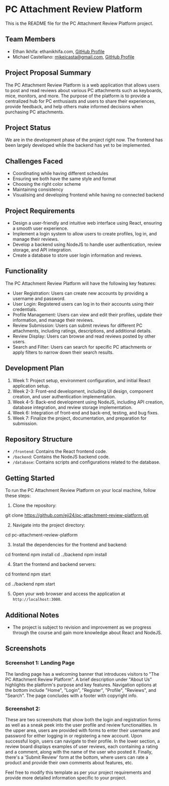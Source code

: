 # PC Attachment Review Platform

This is the README file for the PC Attachment Review Platform project.

## Team Members
- Ethan Ikhifa: ethanikhifa.com, [GitHub Profile](https://github.com/ethanikhifa)
- Michael Castellano: mikejcasta@gmail.com, [GitHub Profile](https://github.com/michaelcastellano)

## Project Proposal Summary
The PC Attachment Review Platform is a web application that allows users to post and read reviews about various PC attachments such as keyboards, mice, monitors, and more. The purpose of the platform is to provide a centralized hub for PC enthusiasts and users to share their experiences, provide feedback, and help others make informed decisions when purchasing PC attachments.

## Project Status
We are in the development phase of the project right now. The frontend has been largely developed while the backend has yet to be implemented. 

## Challenges Faced
- Coordinating while having different schedules
- Ensuring we both have the same style and format
- Choosing the right color scheme
- Maintaining consistency
- Visualising and developing frontend while having no connected backend








## Project Requirements
- Design a user-friendly and intuitive web interface using React, ensuring a smooth user experience.
- Implement a login system to allow users to create profiles, log in, and manage their reviews.
- Develop a backend using NodeJS to handle user authentication, review storage, and API integration.
- Create a database to store user login information and reviews.

## Functionality
The PC Attachment Review Platform will have the following key features:
- User Registration: Users can create new accounts by providing a username and password.
- User Login: Registered users can log in to their accounts using their credentials.
- Profile Management: Users can view and edit their profiles, update their information, and manage their reviews.
- Review Submission: Users can submit reviews for different PC attachments, including ratings, descriptions, and additional details.
- Review Display: Users can browse and read reviews posted by other users.
- Search and Filter: Users can search for specific PC attachments or apply filters to narrow down their search results.

## Development Plan
1. Week 1: Project setup, environment configuration, and initial React application setup.
2. Week 2-3: Front-end development, including UI design, component creation, and user authentication implementation.
3. Week 4-5: Back-end development using NodeJS, including API creation, database integration, and review storage implementation.
4. Week 6: Integration of front-end and back-end, testing, and bug fixes.
5. Week 7: Finalize the project, documentation, and preparation for submission.

## Repository Structure
- `/frontend`: Contains the React frontend code.
- `/backend`: Contains the NodeJS backend code.
- `/database`: Contains scripts and configurations related to the database.

## Getting Started
To run the PC Attachment Review Platform on your local machine, follow these steps:

1. Clone the repository:


git clone https://github.com/eji24/pc-attachment-review-platform.git



2. Navigate into the project directory:

cd pc-attachment-review-platform


3. Install the dependencies for the frontend and backend:

cd frontend
npm install
cd ../backend
npm install


4. Start the frontend and backend servers:

cd frontend
npm start

cd ../backend
npm start


5. Open your web browser and access the application at `http://localhost:3000`.

## Additional Notes
- The project is subject to revision and improvement as we progress through the course and gain more knowledge about React and NodeJS.


## Screenshots
  ### Screenshot 1: Landing Page
  The landing page has a welcoming banner that introduces visitors to "The PC Attachment Review Platform". A brief description under "About Us" highlights the platform's purpose and key features. Navigation options at the bottom include "Home", "Login", "Register", "Profile", "Reviews", and "Search". The page concludes with a footer with copyright info.
  
  ### Screenshot 2:
  These are two screenshots that show both the login and registration forms as well as a sneak peek into the user profile and review functionalities. In the upper area, users are provided with forms to enter their username and password for either logging in or registering a new account. Upon successful login, users can navigate to their profile. In the lower section, a review board displays examples of user reviews, each containing a rating and a comment, along with the name of the user who posted it. Finally, there's a 'Submit Review' form at the bottom, where users can rate a product and provide their own comments about features, etc.



Feel free to modify this template as per your project requirements and provide more detailed information specific to your project.

